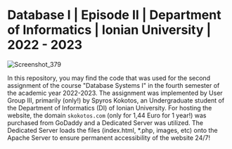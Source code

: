 # Database I | Episode II | Department of Informatics | Ionian University | 2022 - 2023

![Screenshot_379](https://github.com/Greekforce1821/Database-I/assets/33377581/1e136f12-6b00-4254-ac92-74134fe66b87)

In this repository, you may find the code that was used for the second assignment of the course "Database Systems I" in the fourth semester of the academic year 2022-2023.
The assignment was implemented by User Group III, primarily (only!) by Spyros Kokotos, an Undergraduate student of the Department of Informatics (DI) of Ionian University.
For hosting the website, the domain `skokotos.com` (only for 1,44 Euro for 1 year!) was purchased from GoDaddy and a Dedicated Server was utilized. The Dedicated Server loads the files (index.html, *.php, images, etc) onto the Apache Server to ensure permanent accessibility of the website 24/7!


